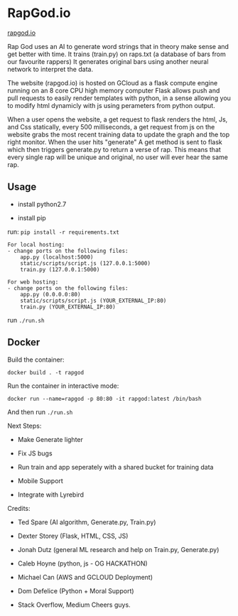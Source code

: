 # RapGod.io
[rapgod.io](rapgod.io)

Rap God uses an AI to generate word strings that in theory make sense and get better with time.
It trains (train.py) on raps.txt (a database of bars from our favourite rappers)
It generates original bars using another neural network to interpret the data.

The website (rapgod.io) is hosted on GCloud as a flask compute engine running on an 8 core CPU high memory computer
Flask allows push and pull requests to easily render templates with python, in a sense allowing you to modify html dynamicly with js using perameters from python output. 

When a user opens the website, a get request to flask renders the html, Js, and Css statically, every 500 milliseconds, a get request from js on the website grabs the most recent training data to update the graph and the top right monitor. 
When the user hits "generate" A get method is sent to flask which then triggers generate.py to return a verse of rap. 
This means that every single rap will be unique and original, no user will ever hear the same rap.

## Usage
- install python2.7

- install pip

run: `pip install -r requirements.txt`

	For local hosting:
	- change ports on the following files: 
		app.py (localhost:5000)
		static/scripts/script.js (127.0.0.1:5000)
		train.py (127.0.0.1:5000)

	For web hosting: 
	- change ports on the following files: 
		app.py (0.0.0.0:80)
		static/scripts/script.js (YOUR_EXTERNAL_IP:80)
		train.py (YOUR_EXTERNAL_IP:80)


run `./run.sh`

## Docker

Build the container:
```
docker build . -t rapgod 
```

Run the container in interactive mode:
```
docker run --name=rapgod -p 80:80 -it rapgod:latest /bin/bash
```
And then run `./run.sh`

Next Steps:
- Make Generate lighter

- Fix JS bugs

- Run train and app seperately with a shared bucket for training data

- Mobile Support

- Integrate with Lyrebird

Credits: 
- Ted Spare (AI algorithm, Generate.py, Train.py)
- Dexter Storey (Flask, HTML, CSS, JS)
- Jonah Dutz (general ML research and help on Train.py, Generate.py)
- Caleb Hoyne (python, js - OG HACKATHON)
- Michael Can (AWS and GCLOUD Deployment)
- Dom Defelice (Python + Moral Support)

- Stack Overflow, Medium Cheers guys.
